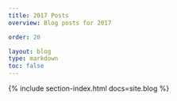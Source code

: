 ```yaml
---
title: 2017 Posts
overview: Blog posts for 2017

order: 20

layout: blog
type: markdown
toc: false
---
```


{% include section-index.html docs=site.blog %}
